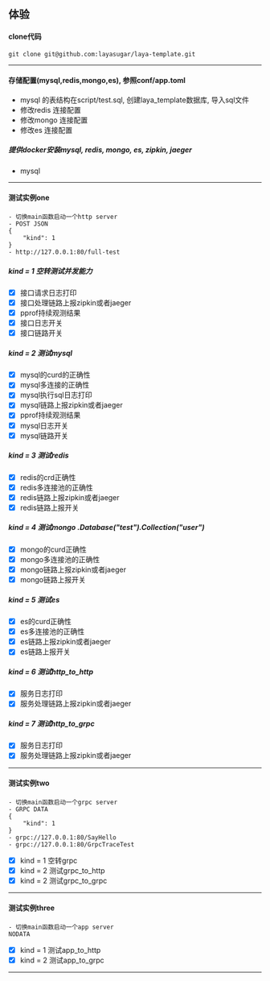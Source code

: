 ## 体验

#### clone代码

```
git clone git@github.com:layasugar/laya-template.git
```

<hr>

#### 存储配置(mysql,redis,mongo,es), 参照conf/app.toml

- mysql 的表结构在script/test.sql, 创建laya_template数据库, 导入sql文件
- 修改redis 连接配置
- 修改mongo 连接配置
- 修改es 连接配置

##### 提供docker安装mysql, redis, mongo, es, zipkin, jaeger

- mysql

<hr>

#### 测试实例one

```
- 切换main函数启动一个http server
- POST JSON
{
    "kind": 1
}
- http://127.0.0.1:80/full-test
```

##### kind = 1 空转测试并发能力

- [x] 接口请求日志打印
- [x] 接口处理链路上报zipkin或者jaeger
- [x] pprof持续观测结果
- [x] 接口日志开关
- [x] 接口链路开关

##### kind = 2 测试mysql

- [x] mysql的curd的正确性
- [x] mysql多连接的正确性
- [x] mysql执行sql日志打印
- [x] mysql链路上报zipkin或者jaeger
- [x] pprof持续观测结果
- [x] mysql日志开关
- [x] mysql链路开关

##### kind = 3 测试redis

- [x] redis的crd正确性
- [x] redis多连接池的正确性
- [x] redis链路上报zipkin或者jaeger
- [x] redis链路上报开关

##### kind = 4 测试mongo .Database("test").Collection("user")

- [x] mongo的curd正确性
- [x] mongo多连接池的正确性
- [x] mongo链路上报zipkin或者jaeger
- [x] mongo链路上报开关

##### kind = 5 测试es

- [x] es的curd正确性
- [x] es多连接池的正确性
- [x] es链路上报zipkin或者jaeger
- [x] es链路上报开关

##### kind = 6 测试http_to_http

- [x] 服务日志打印
- [x] 服务处理链路上报zipkin或者jaeger

##### kind = 7 测试http_to_grpc

- [x] 服务日志打印
- [x] 服务处理链路上报zipkin或者jaeger

<hr>

#### 测试实例two

```
- 切换main函数启动一个grpc server
- GRPC DATA
{
    "kind": 1
}
- grpc://127.0.0.1:80/SayHello
- grpc://127.0.0.1:80/GrpcTraceTest
```

- [x] kind = 1 空转grpc
- [x] kind = 2 测试grpc_to_http
- [x] kind = 2 测试grpc_to_grpc

<hr>

#### 测试实例three

```
- 切换main函数启动一个app server
NODATA
```

- [x] kind = 1 测试app_to_http
- [x] kind = 2 测试app_to_grpc

<hr>